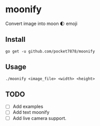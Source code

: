 # moonify

Convert image into moon 🌓 emoji

## Install 

```
go get -u github.com/pocket7878/moonify
```

## Usage

```
./moonify <image_file> <width> <height>
```

## TODO

- [ ] Add examples
- [ ] Add text moonify
- [ ] Add live camera support.
